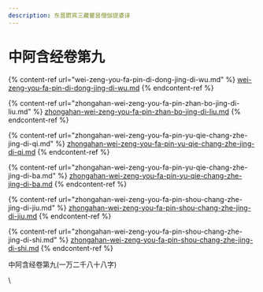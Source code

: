 ```yaml
---
description: 东晋罽宾三藏瞿昙僧伽提婆译
---
```


# 中阿含经卷第九

{% content-ref url="wei-zeng-you-fa-pin-di-dong-jing-di-wu.md" %}
[wei-zeng-you-fa-pin-di-dong-jing-di-wu.md](wei-zeng-you-fa-pin-di-dong-jing-di-wu.md)
{% endcontent-ref %}

{% content-ref url="zhongahan-wei-zeng-you-fa-pin-zhan-bo-jing-di-liu.md" %}
[zhongahan-wei-zeng-you-fa-pin-zhan-bo-jing-di-liu.md](zhongahan-wei-zeng-you-fa-pin-zhan-bo-jing-di-liu.md)
{% endcontent-ref %}

{% content-ref url="zhongahan-wei-zeng-you-fa-pin-yu-qie-chang-zhe-jing-di-qi.md" %}
[zhongahan-wei-zeng-you-fa-pin-yu-qie-chang-zhe-jing-di-qi.md](zhongahan-wei-zeng-you-fa-pin-yu-qie-chang-zhe-jing-di-qi.md)
{% endcontent-ref %}

{% content-ref url="zhongahan-wei-zeng-you-fa-pin-yu-qie-chang-zhe-jing-di-ba.md" %}
[zhongahan-wei-zeng-you-fa-pin-yu-qie-chang-zhe-jing-di-ba.md](zhongahan-wei-zeng-you-fa-pin-yu-qie-chang-zhe-jing-di-ba.md)
{% endcontent-ref %}

{% content-ref url="zhongahan-wei-zeng-you-fa-pin-shou-chang-zhe-jing-di-jiu.md" %}
[zhongahan-wei-zeng-you-fa-pin-shou-chang-zhe-jing-di-jiu.md](zhongahan-wei-zeng-you-fa-pin-shou-chang-zhe-jing-di-jiu.md)
{% endcontent-ref %}

{% content-ref url="zhongahan-wei-zeng-you-fa-pin-shou-chang-zhe-jing-di-shi.md" %}
[zhongahan-wei-zeng-you-fa-pin-shou-chang-zhe-jing-di-shi.md](zhongahan-wei-zeng-you-fa-pin-shou-chang-zhe-jing-di-shi.md)
{% endcontent-ref %}

中阿含经卷第九(一万二千八十八字)

\

